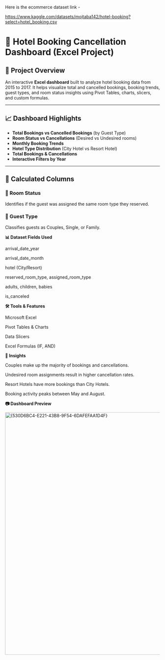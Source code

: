 Here is the ecommerce dataset link -

https://www.kaggle.com/datasets/mojtaba142/hotel-booking?select=hotel_booking.csv

# 🏨 Hotel Booking Cancellation Dashboard (Excel Project)

## 📌 Project Overview

An interactive **Excel dashboard** built to analyze hotel booking data from 2015 to 2017. It helps visualize total and cancelled bookings, booking trends, guest types, and room status insights using Pivot Tables, charts, slicers, and custom formulas.

---

## 📈 Dashboard Highlights

- **Total Bookings vs Cancelled Bookings** (by Guest Type)
- **Room Status vs Cancellations** (Desired vs Undesired rooms)
- **Monthly Booking Trends**
- **Hotel Type Distribution** (City Hotel vs Resort Hotel)
- **Total Bookings & Cancellations**
- **Interactive Filters by Year**

---

## 🧠 Calculated Columns

### 🔹 Room Status

Identifies if the guest was assigned the same room type they reserved.

### 🔹 Guest Type
Classifies guests as Couples, Single, or Family.

**📊 Dataset Fields Used**

arrival_date_year

arrival_date_month

hotel (City/Resort)

reserved_room_type, assigned_room_type

adults, children, babies

is_canceled

**🛠 Tools & Features**

Microsoft Excel

Pivot Tables & Charts

Data Slicers

Excel Formulas (IF, AND)

**📌 Insights**

Couples make up the majority of bookings and cancellations.

Undesired room assignments result in higher cancellation rates.

Resort Hotels have more bookings than City Hotels.

Booking activity peaks between May and August.



**📷 Dashboard Preview**

<img width="788" alt="{530D6BC4-E221-43B8-9F54-6DAFEFAA1D4F}" src="https://github.com/user-attachments/assets/a6cb8545-a1a5-4621-96a5-0f1bb164f879" />



